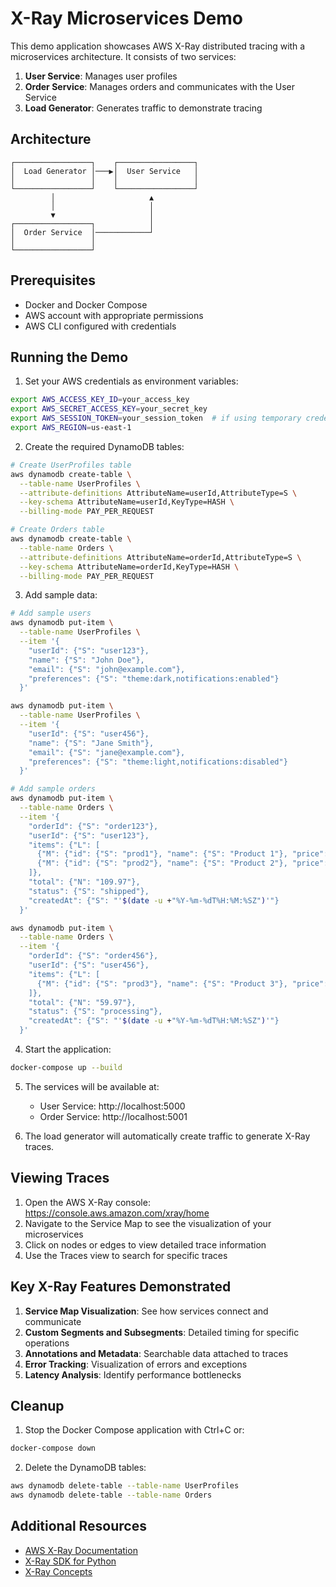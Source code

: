 # X-Ray Microservices Demo

This demo application showcases AWS X-Ray distributed tracing with a microservices architecture. It consists of two services:

1. **User Service**: Manages user profiles
2. **Order Service**: Manages orders and communicates with the User Service
3. **Load Generator**: Generates traffic to demonstrate tracing

## Architecture

```
┌─────────────────┐    ┌─────────────────┐
│  Load Generator │───▶│  User Service   │
│                 │    │                 │
└─────────────────┘    └─────────────────┘
         │                     ▲
         │                     │
         ▼                     │
┌─────────────────┐            │
│  Order Service  │────────────┘
│                 │
└─────────────────┘
```

## Prerequisites

- Docker and Docker Compose
- AWS account with appropriate permissions
- AWS CLI configured with credentials

## Running the Demo

1. Set your AWS credentials as environment variables:

```bash
export AWS_ACCESS_KEY_ID=your_access_key
export AWS_SECRET_ACCESS_KEY=your_secret_key
export AWS_SESSION_TOKEN=your_session_token  # if using temporary credentials
export AWS_REGION=us-east-1
```

2. Create the required DynamoDB tables:

```bash
# Create UserProfiles table
aws dynamodb create-table \
  --table-name UserProfiles \
  --attribute-definitions AttributeName=userId,AttributeType=S \
  --key-schema AttributeName=userId,KeyType=HASH \
  --billing-mode PAY_PER_REQUEST

# Create Orders table
aws dynamodb create-table \
  --table-name Orders \
  --attribute-definitions AttributeName=orderId,AttributeType=S \
  --key-schema AttributeName=orderId,KeyType=HASH \
  --billing-mode PAY_PER_REQUEST
```

3. Add sample data:

```bash
# Add sample users
aws dynamodb put-item \
  --table-name UserProfiles \
  --item '{
    "userId": {"S": "user123"},
    "name": {"S": "John Doe"},
    "email": {"S": "john@example.com"},
    "preferences": {"S": "theme:dark,notifications:enabled"}
  }'

aws dynamodb put-item \
  --table-name UserProfiles \
  --item '{
    "userId": {"S": "user456"},
    "name": {"S": "Jane Smith"},
    "email": {"S": "jane@example.com"},
    "preferences": {"S": "theme:light,notifications:disabled"}
  }'

# Add sample orders
aws dynamodb put-item \
  --table-name Orders \
  --item '{
    "orderId": {"S": "order123"},
    "userId": {"S": "user123"},
    "items": {"L": [
      {"M": {"id": {"S": "prod1"}, "name": {"S": "Product 1"}, "price": {"N": "29.99"}, "quantity": {"N": "2"}}},
      {"M": {"id": {"S": "prod2"}, "name": {"S": "Product 2"}, "price": {"N": "49.99"}, "quantity": {"N": "1"}}}
    ]},
    "total": {"N": "109.97"},
    "status": {"S": "shipped"},
    "createdAt": {"S": "'$(date -u +"%Y-%m-%dT%H:%M:%SZ")'"}
  }'

aws dynamodb put-item \
  --table-name Orders \
  --item '{
    "orderId": {"S": "order456"},
    "userId": {"S": "user456"},
    "items": {"L": [
      {"M": {"id": {"S": "prod3"}, "name": {"S": "Product 3"}, "price": {"N": "19.99"}, "quantity": {"N": "3"}}}
    ]},
    "total": {"N": "59.97"},
    "status": {"S": "processing"},
    "createdAt": {"S": "'$(date -u +"%Y-%m-%dT%H:%M:%SZ")'"}
  }'
```

4. Start the application:

```bash
docker-compose up --build
```

5. The services will be available at:
   - User Service: http://localhost:5000
   - Order Service: http://localhost:5001

6. The load generator will automatically create traffic to generate X-Ray traces.

## Viewing Traces

1. Open the AWS X-Ray console: https://console.aws.amazon.com/xray/home
2. Navigate to the Service Map to see the visualization of your microservices
3. Click on nodes or edges to view detailed trace information
4. Use the Traces view to search for specific traces

## Key X-Ray Features Demonstrated

1. **Service Map Visualization**: See how services connect and communicate
2. **Custom Segments and Subsegments**: Detailed timing for specific operations
3. **Annotations and Metadata**: Searchable data attached to traces
4. **Error Tracking**: Visualization of errors and exceptions
5. **Latency Analysis**: Identify performance bottlenecks

## Cleanup

1. Stop the Docker Compose application with Ctrl+C or:

```bash
docker-compose down
```

2. Delete the DynamoDB tables:

```bash
aws dynamodb delete-table --table-name UserProfiles
aws dynamodb delete-table --table-name Orders
```

## Additional Resources

- [AWS X-Ray Documentation](https://docs.aws.amazon.com/xray/latest/devguide/aws-xray.html)
- [X-Ray SDK for Python](https://docs.aws.amazon.com/xray/latest/devguide/xray-sdk-python.html)
- [X-Ray Concepts](https://docs.aws.amazon.com/xray/latest/devguide/xray-concepts.html)